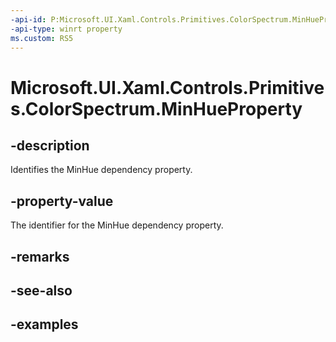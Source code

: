 ```yaml
---
-api-id: P:Microsoft.UI.Xaml.Controls.Primitives.ColorSpectrum.MinHueProperty
-api-type: winrt property
ms.custom: RS5
---
```

<!-- Property syntax.
public DependencyProperty MinHueProperty { get; }
-->

# Microsoft.UI.Xaml.Controls.Primitives.ColorSpectrum.MinHueProperty


## -description

Identifies the MinHue dependency property.


## -property-value

The identifier for the MinHue dependency property.


## -remarks


## -see-also


## -examples


